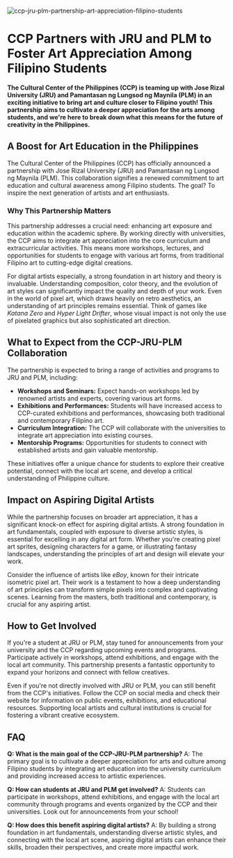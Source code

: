 ![ccp-jru-plm-partnership-art-appreciation-filipino-students](https://images.pexels.com/photos/5104713/pexels-photo-5104713.jpeg?auto=compress&cs=tinysrgb&fit=crop&h=627&w=1200)

# CCP Partners with JRU and PLM to Foster Art Appreciation Among Filipino Students

**The Cultural Center of the Philippines (CCP) is teaming up with Jose Rizal University (JRU) and Pamantasan ng Lungsod ng Maynila (PLM) in an exciting initiative to bring art and culture closer to Filipino youth! This partnership aims to cultivate a deeper appreciation for the arts among students, and we're here to break down what this means for the future of creativity in the Philippines.**

## A Boost for Art Education in the Philippines

The Cultural Center of the Philippines (CCP) has officially announced a partnership with Jose Rizal University (JRU) and Pamantasan ng Lungsod ng Maynila (PLM). This collaboration signifies a renewed commitment to art education and cultural awareness among Filipino students. The goal? To inspire the next generation of artists and art enthusiasts.

### Why This Partnership Matters

This partnership addresses a crucial need: enhancing art exposure and education within the academic sphere. By working directly with universities, the CCP aims to integrate art appreciation into the core curriculum and extracurricular activities. This means more workshops, lectures, and opportunities for students to engage with various art forms, from traditional Filipino art to cutting-edge digital creations.

For digital artists especially, a strong foundation in art history and theory is invaluable. Understanding composition, color theory, and the evolution of art styles can significantly impact the quality and depth of your work. Even in the world of pixel art, which draws heavily on retro aesthetics, an understanding of art principles remains essential. Think of games like *Katana Zero* and *Hyper Light Drifter*, whose visual impact is not only the use of pixelated graphics but also sophisticated art direction.

## What to Expect from the CCP-JRU-PLM Collaboration

The partnership is expected to bring a range of activities and programs to JRU and PLM, including:

*   **Workshops and Seminars:** Expect hands-on workshops led by renowned artists and experts, covering various art forms.
*   **Exhibitions and Performances:** Students will have increased access to CCP-curated exhibitions and performances, showcasing both traditional and contemporary Filipino art.
*   **Curriculum Integration:** The CCP will collaborate with the universities to integrate art appreciation into existing courses.
*   **Mentorship Programs:** Opportunities for students to connect with established artists and gain valuable mentorship.

These initiatives offer a unique chance for students to explore their creative potential, connect with the local art scene, and develop a critical understanding of Philippine culture.

## Impact on Aspiring Digital Artists

While the partnership focuses on broader art appreciation, it has a significant knock-on effect for aspiring digital artists. A strong foundation in art fundamentals, coupled with exposure to diverse artistic styles, is essential for excelling in any digital art form. Whether you're creating pixel art sprites, designing characters for a game, or illustrating fantasy landscapes, understanding the principles of art and design will elevate your work.

Consider the influence of artists like *eBoy*, known for their intricate isometric pixel art. Their work is a testament to how a deep understanding of art principles can transform simple pixels into complex and captivating scenes. Learning from the masters, both traditional and contemporary, is crucial for any aspiring artist.

## How to Get Involved

If you're a student at JRU or PLM, stay tuned for announcements from your university and the CCP regarding upcoming events and programs. Participate actively in workshops, attend exhibitions, and engage with the local art community. This partnership presents a fantastic opportunity to expand your horizons and connect with fellow creatives.

Even if you're not directly involved with JRU or PLM, you can still benefit from the CCP's initiatives. Follow the CCP on social media and check their website for information on public events, exhibitions, and educational resources. Supporting local artists and cultural institutions is crucial for fostering a vibrant creative ecosystem.

## FAQ

**Q: What is the main goal of the CCP-JRU-PLM partnership?**
A: The primary goal is to cultivate a deeper appreciation for arts and culture among Filipino students by integrating art education into the university curriculum and providing increased access to artistic experiences.

**Q: How can students at JRU and PLM get involved?**
A: Students can participate in workshops, attend exhibitions, and engage with the local art community through programs and events organized by the CCP and their universities. Look out for announcements from your school!

**Q: How does this benefit aspiring digital artists?**
A: By building a strong foundation in art fundamentals, understanding diverse artistic styles, and connecting with the local art scene, aspiring digital artists can enhance their skills, broaden their perspectives, and create more impactful work.
